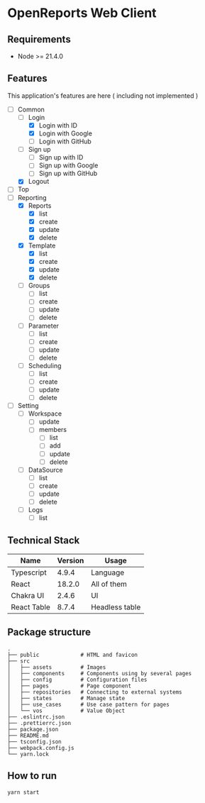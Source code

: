 # OpenReports Web Client

## Requirements

- Node >= 21.4.0

## Features

This application's features are here ( including not implemented )

* [ ] Common
  * [ ] Login
    * [x] Login with ID
    * [x] Login with Google
    * [ ] Login with GitHub
  * [ ] Sign up
    * [ ] Sign up with ID
    * [ ] Sign up with Google
    * [ ] Sign up with GitHub
  * [x] Logout
* [ ] Top
* [ ] Reporting
  * [x] Reports
    * [x] list
    * [x] create
    * [x] update
    * [x] delete
  * [x] Template
    * [x] list
    * [x] create
    * [x] update
    * [x] delete
  * [ ] Groups
    * [ ] list
    * [ ] create
    * [ ] update
    * [ ] delete
  * [ ] Parameter
    * [ ] list
    * [ ] create
    * [ ] update
    * [ ] delete
  * [ ] Scheduling
    * [ ] list
    * [ ] create
    * [ ] update
    * [ ] delete
* [ ] Setting
  * [ ] Workspace
    * [ ] update
    * [ ] members
      * [ ] list
      * [ ] add
      * [ ] update
      * [ ] delete
  * [ ] DataSource
    * [ ] list
    * [ ] create
    * [ ] update
    * [ ] delete
  * [ ] Logs
    * [ ] list

## Technical Stack

 | Name        | Version | Usage          |
 |---------|----------------|----------------|
 | Typescript  | 4.9.4   | Language       |
 | React       | 18.2.0  | All of them    |
 | Chakra UI   | 2.4.6   | UI             |
 | React Table | 8.7.4   | Headless table |

## Package structure

```
.
├── public             # HTML and favicon
├── src                
│   ├── assets         # Images
│   ├── components     # Components using by several pages
│   ├── config         # Configuration files
│   ├── pages          # Page component
│   ├── repositories   # Connecting to external systems
│   ├── states         # Manage state
│   ├── use_cases      # Use case pattern for pages
│   └── vos            # Value Object
├── .eslintrc.json
├── .prettierrc.json
├── package.json
├── README.md
├── tsconfig.json
├── webpack.config.js
└── yarn.lock
```

## How to run

```bash
yarn start
```

